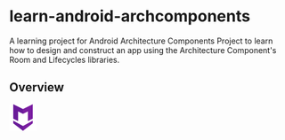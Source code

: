 # learn-android-archcomponents
A learning project for Android Architecture Components
Project to learn how to design and construct an app using the Architecture Component's Room and Lifecycles libraries.

## Overview
![alt text](https://github.com/adam-p/markdown-here/raw/master/src/common/images/icon48.png "Logo Title Text 1")
